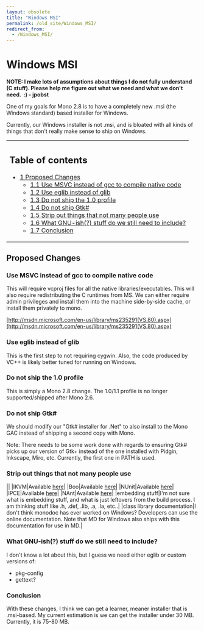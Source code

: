 ```yaml
---
layout: obsolete
title: "Windows MSI"
permalink: /old_site/Windows_MSI/
redirect_from:
  - /Windows_MSI/
---
```


Windows MSI
===========

**NOTE: I make lots of assumptions about things I do not fully understand (C stuff). Please help me figure out what we need and what we don't need.  :) - jpobst**

One of my goals for Mono 2.8 is to have a completely new .msi (the Windows standard) based installer for Windows.

Currently, our Windows installer is not .msi, and is bloated with all kinds of things that don't really make sense to ship on Windows.

<table>
<col width="100%" />
<tbody>
<tr class="odd">
<td align="left"><h2>Table of contents</h2>
<ul>
<li><a href="#proposed-changes">1 Proposed Changes</a>
<ul>
<li><a href="#use-msvc-instead-of-gcc-to-compile-native-code">1.1 Use MSVC instead of gcc to compile native code</a></li>
<li><a href="#use-eglib-instead-of-glib">1.2 Use eglib instead of glib</a></li>
<li><a href="#do-not-ship-the-10-profile">1.3 Do not ship the 1.0 profile</a></li>
<li><a href="#do-not-ship-gtk">1.4 Do not ship Gtk#</a></li>
<li><a href="#strip-out-things-that-not-many-people-use">1.5 Strip out things that not many people use</a></li>
<li><a href="#what-gnu-ish-stuff-do-we-still-need-to-include">1.6 What GNU-ish(?) stuff do we still need to include?</a></li>
<li><a href="#conclusion">1.7 Conclusion</a></li>
</ul></li>
</ul></td>
</tr>
</tbody>
</table>

Proposed Changes
----------------

### Use MSVC instead of gcc to compile native code

This will require vcproj files for all the native libraries/executables. This will also require redistributing the C runtimes from MS. We can either require admin privileges and install them into the machine side-by-side cache, or install them privately to mono.

[http://msdn.microsoft.com/en-us/library/ms235291(VS.80).aspx](http://msdn.microsoft.com/en-us/library/ms235291(VS.80).aspx)

### Use eglib instead of glib

This is the first step to not requiring cygwin. Also, the code produced by VC++ is likely better tuned for running on Windows.

### Do not ship the 1.0 profile

This is simply a Mono 2.8 change. The 1.0/1.1 profile is no longer supported/shipped after Mono 2.6.

### Do not ship Gtk\#

We should modify our "Gtk\# installer for .Net" to also install to the Mono GAC instead of shipping a second copy with Mono.

Note: There needs to be some work done with regards to ensuring Gtk\# picks up our version of Gtk+ instead of the one installed with Pidgin, Inkscape, Miro, etc. Currently, the first one in PATH is used.

### Strip out things that not many people use

||
|IKVM|Available [here](http://www.ikvm.net/)|
|Boo|Available [here](http://boo.codehaus.org/)|
|NUnit|Available [here](http://www.nunit.org/index.php)|
|IPCE|Available [here](http://www.codeplex.com/IronPython)|
|NAnt|Available [here](http://nant.sourceforge.net/)|
|embedding stuff|I'm not sure what is embedding stuff, and what is just leftovers from the build process. I am thinking stuff like .h, .def, .lib, .a, .la, etc..|
|class library documentation|I don't think monodoc has ever worked on Windows? Developers can use the online documentation. Note that MD for Windows also ships with this documentation for use in MD.|

### What GNU-ish(?) stuff do we still need to include?

I don't know a lot about this, but I guess we need either eglib or custom versions of:

-   pkg-config
-   gettext?

### Conclusion

With these changes, I think we can get a learner, meaner installer that is .msi-based. My current estimation is we can get the installer under 30 MB. Currently, it is 75-80 MB.

